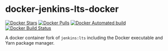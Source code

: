 # docker-jenkins-lts-docker
[![Docker Stars](https://img.shields.io/docker/stars/limit0/jenkins-lts-docker.svg)](https://hub.docker.com/r/limit0/jenkins-lts-docker/) [![Docker Pulls](https://img.shields.io/docker/pulls/limit0/jenkins-lts-docker.svg)](https://hub.docker.com/r/limit0/jenkins-lts-docker/) [![Docker Automated build](https://img.shields.io/docker/automated/limit0/jenkins-lts-docker.svg)](https://hub.docker.com/r/limit0/jenkins-lts-docker) [![Docker Build Status](https://img.shields.io/docker/build/limit0/jenkins-lts-docker.svg)](https://hub.docker.com/r/limit0/jenkins-lts-docker)

A docker container fork of `jenkins:lts` including the Docker executable and Yarn package manager.
